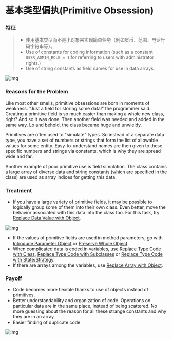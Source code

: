 # 基本类型偏执(Primitive Obsession)

### 特征

> - 使用基本类型而不是小对象来实现简单任务（例如货币、范围、电话号码字符串等）。
> - Use of constants for coding information (such as a constant `USER_ADMIN_ROLE = 1` for referring to users with administrator rights.)
> - Use of string constants as field names for use in data arrays.
>

![img](https://sourcemaking.com/images/refactoring-illustrations/2x/primitive-obsession-1.png)

### Reasons for the Problem

Like most other smells, primitive obsessions are born in moments of weakness. "Just a field for storing some data!" the programmer said. Creating a primitive field is so much easier than making a whole new class, right? And so it was done. Then another field was needed and added in the same way. Lo and behold, the class became huge and unwieldy.

Primitives are often used to "simulate" types. So instead of a separate data type, you have a set of numbers or strings that form the list of allowable values for some entity. Easy-to-understand names are then given to these specific numbers and strings via constants, which is why they are spread wide and far.

Another example of poor primitive use is field simulation. The class contains a large array of diverse data and string constants (which are specified in the class) are used as array indices for getting this data.

### Treatment

-  If you have a large variety of primitive fields, it may be possible to logically group some of them into their own class. Even better, move the behavior associated with this data into the class too. For this task, try [Replace Data Value with Object](https://sourcemaking.com/refactoring/replace-data-value-with-object).

![img](https://sourcemaking.com/images/refactoring-illustrations/2x/primitive-obsession-2.png)

-  If the values of primitive fields are used in method parameters, go with [Introduce Parameter Object](https://sourcemaking.com/refactoring/introduce-parameter-object) or [Preserve Whole Object](https://sourcemaking.com/refactoring/preserve-whole-object).
-  When complicated data is coded in variables, use [Replace Type Code with Class](https://sourcemaking.com/refactoring/replace-type-code-with-class), [Replace Type Code with Subclasses](https://sourcemaking.com/refactoring/replace-type-code-with-subclasses) or [Replace Type Code with State/Strategy](https://sourcemaking.com/refactoring/replace-type-code-with-state-strategy).
-  If there are arrays among the variables, use [Replace Array with Object](https://sourcemaking.com/refactoring/replace-array-with-object).

### Payoff

- Code becomes more flexible thanks to use of objects instead of primitives.
- Better understandability and organization of code. Operations on particular data are in the same place, instead of being scattered. No more guessing about the reason for all these strange constants and why they are in an array.
- Easier finding of duplicate code.

![img](https://sourcemaking.com/images/refactoring-illustrations/2x/primitive-obsession-3.png)